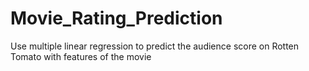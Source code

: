 # Movie_Rating_Prediction
Use multiple linear regression to predict the audience score on Rotten Tomato with features of the movie

